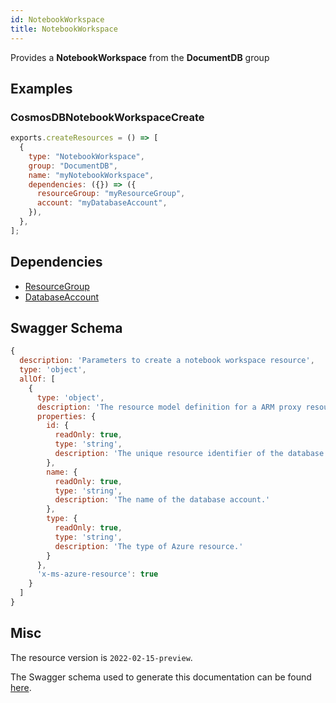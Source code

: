 ```yaml
---
id: NotebookWorkspace
title: NotebookWorkspace
---
```

Provides a **NotebookWorkspace** from the **DocumentDB** group
## Examples
### CosmosDBNotebookWorkspaceCreate
```js
exports.createResources = () => [
  {
    type: "NotebookWorkspace",
    group: "DocumentDB",
    name: "myNotebookWorkspace",
    dependencies: ({}) => ({
      resourceGroup: "myResourceGroup",
      account: "myDatabaseAccount",
    }),
  },
];

```
## Dependencies
- [ResourceGroup](../Resources/ResourceGroup.md)
- [DatabaseAccount](../DocumentDB/DatabaseAccount.md)
## Swagger Schema
```js
{
  description: 'Parameters to create a notebook workspace resource',
  type: 'object',
  allOf: [
    {
      type: 'object',
      description: 'The resource model definition for a ARM proxy resource. It will have everything other than required location and tags',
      properties: {
        id: {
          readOnly: true,
          type: 'string',
          description: 'The unique resource identifier of the database account.'
        },
        name: {
          readOnly: true,
          type: 'string',
          description: 'The name of the database account.'
        },
        type: {
          readOnly: true,
          type: 'string',
          description: 'The type of Azure resource.'
        }
      },
      'x-ms-azure-resource': true
    }
  ]
}
```
## Misc
The resource version is `2022-02-15-preview`.

The Swagger schema used to generate this documentation can be found [here](https://github.com/Azure/azure-rest-api-specs/tree/main/specification/cosmos-db/resource-manager/Microsoft.DocumentDB/preview/2022-02-15-preview/notebook.json).
